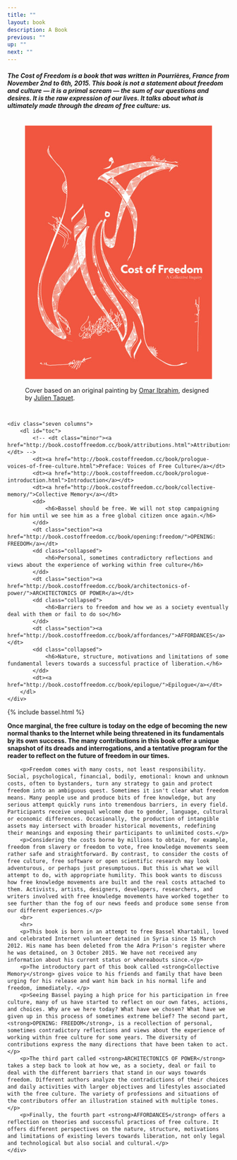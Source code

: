 ```yaml
---
title: ""
layout: book
description: A Book
previous: ""
up: ""
next: ""
---
```


<!-- {% for news in site.posts %}
<a href="{{ news.link}}">{{ news.title }}</a>
{% endfor %} -->

#####  The Cost of Freedom is a book that was written in Pourrières, France from November 2nd to 6th, 2015. This book is not a statement about freedom and culture — it is a primal scream — the sum of our questions and desires. It is the raw expression of our lives. It talks about what is ultimately made through the dream of free culture: us.

<div class="row" id="presentation">
    <div class="five columns center" id="cover">
        <figure>
            <a href="http://book.costoffreedom.cc/book/cost-of-freedom.pdf"><img src="/images/cof-cover-450x600.jpg" alt="Download PDF"></a>
            <figcaption>
                <p>Cover based on an original painting by
                    <a href="http://blueroseman1978.tumblr.com/">Omar
        Ibrahim</a>, designed by <a href="https://twitter.com/John_Tax">Julien
        Taquet</a>.</p>
            </figcaption>
        </figure>
    </div>

    <div class="seven columns">
        <dl id="toc">
            <!-- <dt class="minor"><a href="http://book.costoffreedom.cc/book/attributions.html">Attributions</a></dt> -->
            <dt><a href="http://book.costoffreedom.cc/book/prologue-voices-of-free-culture.html">Preface: Voices of Free Culture</a></dt>
            <dt><a href="http://book.costoffreedom.cc/book/prologue-introduction.html">Introduction</a></dt>
            <dt><a href="http://book.costoffreedom.cc/book/collective-memory/">Collective Memory</a></dt>
            <dd>
                <h6>Bassel should be free. We will not stop campaigning for him until we see him as a free global citizen once again.</h6>
            </dd>
            <dt class="section"><a href="http://book.costoffreedom.cc/book/opening:freedom/">OPENING: FREEDOM</a></dt>
            <dd class="collapsed">
                <h6>Personal, sometimes contradictory reflections and views about the experience of working within free culture</h6>
            </dd>
            <dt class="section"><a href="http://book.costoffreedom.cc/book/architectonics-of-power/">ARCHITECTONICS OF POWER</a></dt>
            <dd class="collapsed">
                <h6>Barriers to freedom and how we as a society eventually deal with them or fail to do so</h6>
            </dd>
            <dt class="section"><a href="http://book.costoffreedom.cc/book/affordances/">AFFORDANCES</a></dt>
            <dd class="collapsed">
                <h6>Nature, structure, motivations and limitations of some fundamental levers towards a successful practice of liberation.</h6>
            </dd>
            <dt><a href="http://book.costoffreedom.cc/book/epilogue/">Epilogue</a></dt>
        </dl>
    </div>
</div>
{% include bassel.html %}
<div class="row" id="presentation">
    <div class="twelve column">
        <p><strong>Once marginal, the free culture is today on the edge of becoming the new normal thanks to the Internet while being threatened in its fundamentals by its own success. The many contributions in this book offer a unique snapshot of its dreads and interrogations, and a tentative program for the reader to reflect on the future of freedom in our times.</strong></p>

        <p>Freedom comes with many costs, not least responsibility. Social, psychological, financial, bodily, emotional: known and unknown costs, often to bystanders, turn any strategy to gain and protect freedom into an ambiguous quest. Sometimes it isn't clear what freedom means. Many people use and produce bits of free knowledge, but any serious attempt quickly runs into tremendous barriers, in every field. Participants receive unequal welcome due to gender, language, cultural or economic differences. Occasionally, the production of intangible assets may intersect with broader historical movements, redefining their meanings and exposing their participants to unlimited costs.</p>
        <p>Considering the costs borne by millions to obtain, for example, freedom from slavery or freedom to vote, free knowledge movements seem rather safe and straightforward. By contrast, to consider the costs of free culture, free software or open scientific research may look adventurous, or perhaps just presumptuous. But this is what we will attempt to do, with appropriate humility. This book wants to discuss how free knowledge movements are built and the real costs attached to them. Activists, artists, designers, developers, researchers, and writers involved with free knowledge movements have worked together to see further than the fog of our news feeds and produce some sense from our different experiences.</p>
        <br>
        <hr>
        <p>This book is born in an attempt to free Bassel Khartabil, loved and celebrated Internet volunteer detained in Syria since 15 March 2012. His name has been deleted from the Adra Prison's register where he was detained, on 3 October 2015. We have not received any information about his current status or whereabouts since.</p>
        <p>The introductory part of this book called <strong>Collective Memory</strong> gives voice to his friends and family that have been urging for his release and want him back in his normal life and freedom, immediately. </p>
        <p>Seeing Bassel paying a high price for his participation in free culture, many of us have started to reflect on our own fates, actions, and choices. Why are we here today? What have we chosen? What have we given up in this process of sometimes extreme belief? The second part, <strong>OPENING: FREEDOM</strong>, is a recollection of personal, sometimes contradictory reflections and views about the experience of working within free culture for some years. The diversity of contributions express the many directions that have been taken to act.</p>
        <p>The third part called <strong>ARCHITECTONICS OF POWER</strong> takes a step back to look at how we, as a society, deal or fail to deal with the different barriers that stand in our ways towards freedom. Different authors analyze the contradictions of their choices and daily activities with larger objectives and lifestyles associated with the free culture. The variety of professions and situations of the contributors offer an illustration stained with multiple tones.</p>
        <p>Finally, the fourth part <strong>AFFORDANCES</strong> offers a reflection on theories and successful practices of free culture. It offers different perspectives on the nature, structure, motivations and limitations of existing levers towards liberation, not only legal and technological but also social and cultural.</p>
    </div>
</div>

